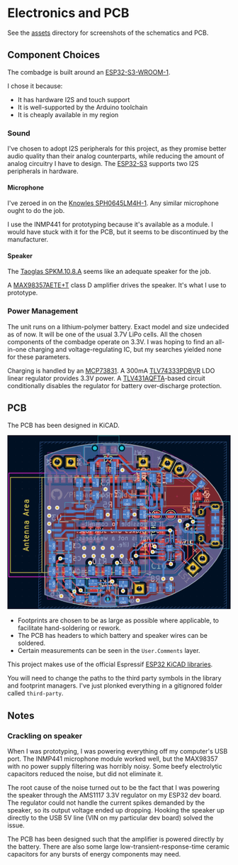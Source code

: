 # Electronics and PCB

See the [assets](assets) directory for screenshots of the schematics and PCB.

## Component Choices

The combadge is built around an [ESP32-S3-WROOM-1](https://www.espressif.com/en/support/download/documents/modules?keys=&field_type_tid%5B%5D=838).

I chose it because:

- It has hardware I2S and touch support
- It is well-supported by the Arduino toolchain
- It is cheaply available in my region

### Sound

I've chosen to adopt I2S peripherals for this project, as they promise better audio quality than their analog counterparts, while reducing the amount of analog circuitry I have to design.
The [ESP32-S3](https://docs.espressif.com/projects/esp-idf/en/latest/esp32s3/api-reference/peripherals/i2s.html) supports two I2S peripherals in hardware.

#### Microphone

I've zeroed in on the [Knowles SPH0645LM4H-1](https://www.knowles.com/docs/default-source/default-document-library/sph0645lm4h-1-datasheet.pdf?Status=Master&sfvrsn=751076b1_2).
Any similar microphone ought to do the job.

I use the INMP441 for prototyping because it's available as a module. I would have stuck with it for the PCB, but it seems to be discontinued by the manufacturer.

#### Speaker

The [Taoglas SPKM.10.8.A](https://www.taoglas.com/product/10-mm-round-miniature-speaker-500mw/) seems like an adequate speaker for the job.

A [MAX98357AETE+T](https://www.analog.com/en/products/max98357a.html#product-overview) class D amplifier drives the speaker.
It's what I use to prototype.

### Power Management

The unit runs on a lithium-polymer battery. Exact model and size undecided as of now. It will be one of the usual 3.7V LiPo cells.
All the chosen components of the combadge operate on 3.3V. I was hoping to find an all-in-one charging and voltage-regulating IC, but my searches yielded none for these parameters.

Charging is handled by an [MCP73831](https://www.microchip.com/en-us/product/MCP73831).
A 300mA [TLV74333PDBVR](https://www.ti.com/product/TLV743P/part-details/TLV74333PDBVR) LDO linear regulator provides 3.3V power.
A [TLV431AQFTA](https://www.diodes.com/assets/Datasheets/TLV431Q.pdf)-based circuit conditionally disables the regulator for battery over-discharge protection.

## PCB

The PCB has been designed in KiCAD.

![PCB](assets/pcb.png)

- Footprints are chosen to be as large as possible where applicable, to facilitate hand-soldering or rework.
- The PCB has headers to which battery and speaker wires can be soldered.
- Certain measurements can be seen in the `User.Comments` layer.

This project makes use of the official Espressif [ESP32 KiCAD libraries](https://github.com/espressif/kicad-libraries).

You will need to change the paths to the third party symbols in the library and footprint managers. I've just plonked everything in a gitignored folder called `third-party`.

## Notes

### Crackling on speaker

When I was prototyping, I was powering everything off my computer's USB port. The INMP441 microphone module worked well, but the MAX98357 with no power supply filtering was horribly noisy.
Some beefy electrolytic capacitors reduced the noise, but did not eliminate it.

The root cause of the noise turned out to be the fact that I was powering the speaker through the AMS1117 3.3V regulator on my ESP32 dev board.
The regulator could not handle the current spikes demanded by the speaker, so its output voltage ended up dropping.
Hooking the speaker up directly to the USB 5V line (VIN on my particular dev board) solved the issue.

The PCB has been designed such that the amplifier is powered directly by the battery.
There are also some large low-transient-response-time ceramic capacitors for any bursts of energy components may need.
